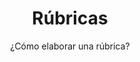 ---
title: Rúbricas
subtitle: ¿Cómo elaborar una rúbrica?
summary: "¿Cómo elaborar una rúbrica?"
tags:
- evaluación
categories:
weight: 20

image:
  preview_only: true

_build:  
  render: never

# Optional external URL for project (replaces project detail page).
external_link: "https://fisiquimicamente.com/recursos-fisica-quimica/formacion-profesorado/master/aprendizaje/rubricas"
---